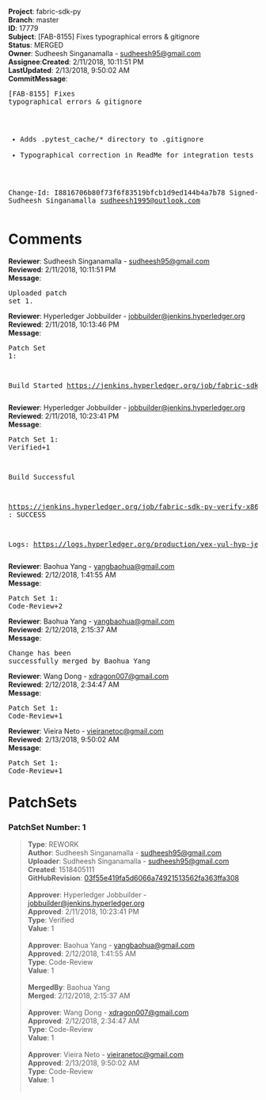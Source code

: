 <strong>Project</strong>: fabric-sdk-py</br><strong>Branch</strong>: master<br><strong>ID</strong>: 17779<br><strong>Subject</strong>: [FAB-8155] Fixes typographical errors & gitignore<br><strong>Status</strong>: MERGED<br><strong>Owner</strong>: Sudheesh Singanamalla - sudheesh95@gmail.com<br><strong>Assignee</strong>:<strong>Created</strong>: 2/11/2018, 10:11:51 PM<br><strong>LastUpdated</strong>: 2/13/2018, 9:50:02 AM<br><strong>CommitMessage</strong>:<br><pre>[FAB-8155] Fixes typographical errors & gitignore

- Adds .pytest_cache/* directory to .gitignore
- Typographical correction in ReadMe for integration tests

Change-Id: I8816706b80f73f6f83519bfcb1d9ed144b4a7b78
Signed-off-by: Sudheesh Singanamalla <sudheesh1995@outlook.com>
</pre><h1>Comments</h1><strong>Reviewer</strong>: Sudheesh Singanamalla - sudheesh95@gmail.com<br><strong>Reviewed</strong>: 2/11/2018, 10:11:51 PM<br><strong>Message</strong>: <pre>Uploaded patch set 1.</pre><strong>Reviewer</strong>: Hyperledger Jobbuilder - jobbuilder@jenkins.hyperledger.org<br><strong>Reviewed</strong>: 2/11/2018, 10:13:46 PM<br><strong>Message</strong>: <pre>Patch Set 1:

Build Started https://jenkins.hyperledger.org/job/fabric-sdk-py-verify-x86_64/332/</pre><strong>Reviewer</strong>: Hyperledger Jobbuilder - jobbuilder@jenkins.hyperledger.org<br><strong>Reviewed</strong>: 2/11/2018, 10:23:41 PM<br><strong>Message</strong>: <pre>Patch Set 1: Verified+1

Build Successful 

https://jenkins.hyperledger.org/job/fabric-sdk-py-verify-x86_64/332/ : SUCCESS

Logs: https://logs.hyperledger.org/production/vex-yul-hyp-jenkins-3/fabric-sdk-py-verify-x86_64/332</pre><strong>Reviewer</strong>: Baohua Yang - yangbaohua@gmail.com<br><strong>Reviewed</strong>: 2/12/2018, 1:41:55 AM<br><strong>Message</strong>: <pre>Patch Set 1: Code-Review+2</pre><strong>Reviewer</strong>: Baohua Yang - yangbaohua@gmail.com<br><strong>Reviewed</strong>: 2/12/2018, 2:15:37 AM<br><strong>Message</strong>: <pre>Change has been successfully merged by Baohua Yang</pre><strong>Reviewer</strong>: Wang Dong - xdragon007@gmail.com<br><strong>Reviewed</strong>: 2/12/2018, 2:34:47 AM<br><strong>Message</strong>: <pre>Patch Set 1: Code-Review+1</pre><strong>Reviewer</strong>: Vieira Neto - vieiranetoc@gmail.com<br><strong>Reviewed</strong>: 2/13/2018, 9:50:02 AM<br><strong>Message</strong>: <pre>Patch Set 1: Code-Review+1</pre><h1>PatchSets</h1><h3>PatchSet Number: 1</h3><blockquote><strong>Type</strong>: REWORK<br><strong>Author</strong>: Sudheesh Singanamalla - sudheesh95@gmail.com<br><strong>Uploader</strong>: Sudheesh Singanamalla - sudheesh95@gmail.com<br><strong>Created</strong>: 1518405111<br><strong>GitHubRevision</strong>: [03f55e419fa5d6066a74921513562fa363ffa308](https://github.com/hyperledger/fabric-sdk-py/commit/03f55e419fa5d6066a74921513562fa363ffa308)<br><br><strong>Approver</strong>: Hyperledger Jobbuilder - jobbuilder@jenkins.hyperledger.org<br><strong>Approved</strong>: 2/11/2018, 10:23:41 PM<br><strong>Type</strong>: Verified<br><strong>Value</strong>: 1<br><br><strong>Approver</strong>: Baohua Yang - yangbaohua@gmail.com<br><strong>Approved</strong>: 2/12/2018, 1:41:55 AM<br><strong>Type</strong>: Code-Review<br><strong>Value</strong>: 1<br><br><strong>MergedBy</strong>: Baohua Yang<br><strong>Merged</strong>: 2/12/2018, 2:15:37 AM<br><br><strong>Approver</strong>: Wang Dong - xdragon007@gmail.com<br><strong>Approved</strong>: 2/12/2018, 2:34:47 AM<br><strong>Type</strong>: Code-Review<br><strong>Value</strong>: 1<br><br><strong>Approver</strong>: Vieira Neto - vieiranetoc@gmail.com<br><strong>Approved</strong>: 2/13/2018, 9:50:02 AM<br><strong>Type</strong>: Code-Review<br><strong>Value</strong>: 1<br><br></blockquote>